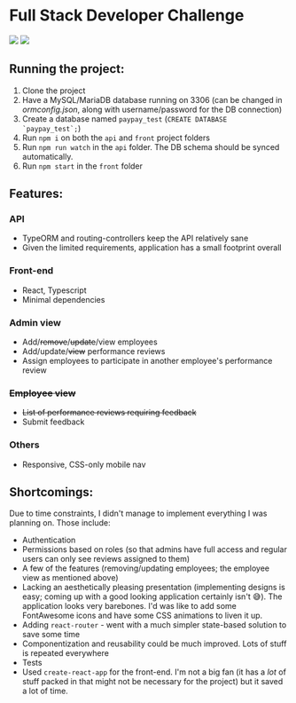 # Full Stack Developer Challenge

![](https://i.imgur.com/GPTsAFE.png)
![](https://i.imgur.com/m4Dhw4b.png)

## Running the project:

1. Clone the project
2. Have a MySQL/MariaDB database running on 3306 (can be changed in *ormconfig.json*, along with username/password for the DB connection)
3. Create a database named `paypay_test` (```CREATE DATABASE `paypay_test`;```)
4. Run `npm i` on both the `api` and `front` project folders
5. Run `npm run watch` in the `api` folder. The DB schema should be synced automatically.
6. Run `npm start` in the `front` folder

## Features:

### API
* TypeORM and routing-controllers keep the API relatively sane
* Given the limited requirements, application has a small footprint overall

### Front-end
* React, Typescript
* Minimal dependencies

### Admin view
* Add/~~remove~~/~~update~~/view employees
* Add/update/~~view~~ performance reviews
* Assign employees to participate in another employee's performance review

### ~~Employee view~~
* ~~List of performance reviews requiring feedback~~
* Submit feedback

### Others
* Responsive, CSS-only mobile nav

## Shortcomings:
Due to time constraints, I didn't manage to implement everything I was planning on. Those include:
* Authentication
* Permissions based on roles (so that admins have full access and regular users can only see reviews assigned to them)
* A few of the features (removing/updating employees; the employee view as mentioned above)
* Lacking an aesthetically pleasing presentation (implementing designs is easy; coming up with a good looking application certainly isn't 😅). The application looks very barebones. I'd was like to add some FontAwesome icons and have some CSS animations to liven it up.
* Adding `react-router` - went with a much simpler state-based solution to save some time
* Componentization and reusability could be much improved. Lots of stuff is repeated everywhere
* Tests
* Used `create-react-app` for the front-end. I'm not a big fan (it has a *lot* of stuff packed in that might not be necessary for the project) but it saved a lot of time.
